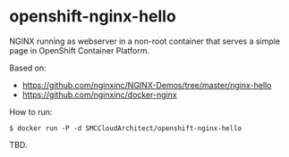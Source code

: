 # openshift-nginx-hello
NGINX running as webserver in a non-root container that serves a simple page in OpenShift Container Platform.


Based on:
 - https://github.com/nginxinc/NGINX-Demos/tree/master/nginx-hello
 - https://github.com/nginxinc/docker-nginx

How to run:
```
$ docker run -P -d SMCCloudArchitect/openshift-nginx-hello
```

TBD.
